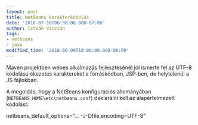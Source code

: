 ```yaml
---
layout: post
title: NetBeans karakterkódolás
date: '2010-07-16T06:30:00.000-07:00'
author: István Viczián
tags:
- netbeans
- java
modified_time: '2018-06-09T10:00:00.000-08:00'
---
```


Maven projektben webes alkalmazás fejlesztésénél jól ismerte fel az
UTF-8 kódolású ékezetes karaktereket a forráskódban, JSP-ben, de
helytelenül a JS fájlokban.

A megoldás, hogy a NetBeans konfigurációs állományában
(`NETBEANS_HOME\etc\netbeans.conf`) deklarálni kell az
alapértelmezett kódolást:

netbeans_default_options=”... -J-Dfile.encoding=UTF-8”
